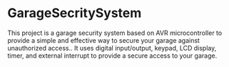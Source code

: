 # GarageSecritySystem
This project is a garage security system based on AVR microcontroller to provide a simple and effective way to secure your garage against unauthorized access.. It uses digital input/output, keypad, LCD display, timer, and external interrupt to provide a secure access to your garage.
